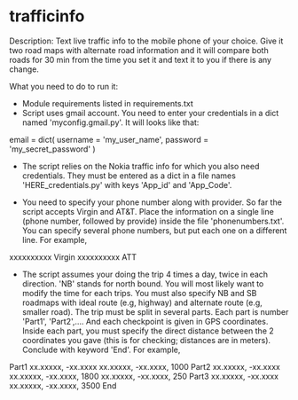 trafficinfo
===========

Description:
Text live traffic info to the mobile phone of your choice. Give it two road maps
with alternate road information and it will compare both roads for 30 min from
the time you set it and text it to you if there is any change.


What you need to do to run it:
- Module requirements listed in requirements.txt
- Script uses gmail account. You need to enter your credentials in a dict named
  'myconfig.gmail.py'. It will looks like that:

email = dict(
    username = 'my_user_name',
    password = 'my_secret_password'
)

- The script relies on the Nokia traffic info for which you also need
  credentials. They must be entered as a dict in a file names
'HERE_credentials.py' with keys 'App_id' and 'App_Code'.

- You need to specify your phone number along with provider. So far the script
  accepts Virgin and AT&T. Place the information on a single line (phone number,
followed by provide) inside the file 'phonenumbers.txt'. You can specify several
phone numbers, but put each one on a different line. For example,

xxxxxxxxxx Virgin
xxxxxxxxxx ATT

- The script assumes your doing the trip 4 times a day, twice in each direction.
  'NB' stands for north bound. You will most likely want to modify the time for
each trips. You must also specify NB and SB roadmaps with ideal route (e.g,
highway) and alternate route (e.g, smaller road). The trip must be split in
several parts. Each part is number 'Part1', 'Part2',.... And each checkpoint is
given in GPS coordinates. Inside each part, you must specify the direct distance
between the 2 coordinates you gave (this is for checking; distances are in
meters). Conclude with keyword 'End'. For example,

Part1
xx.xxxxx, -xx.xxxx
xx.xxxxx, -xx.xxxx, 1000
Part2
xx.xxxxx, -xx.xxxx
xx.xxxxx, -xx.xxxx, 1800
xx.xxxxx, -xx.xxxx, 250
Part3
xx.xxxxx, -xx.xxxx
xx.xxxxx, -xx.xxxx, 3500
End

